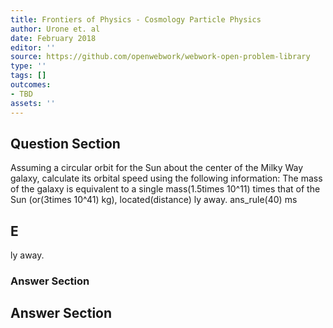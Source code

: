 ```yaml
---
title: Frontiers of Physics - Cosmology Particle Physics
author: Urone et. al
date: February 2018
editor: ''
source: https://github.com/openwebwork/webwork-open-problem-library
type: ''
tags: []
outcomes:
- TBD
assets: ''
---
```


## Question Section 

Assuming a circular orbit for the Sun about the center of the Milky Way galaxy,
calculate its orbital speed using the following information: The mass of the galaxy is
equivalent to a single mass(1.5times 10^11) times that of the Sun (or(3times 10^41) kg), located(distance) ly away.
ans_rule(40) ms

## E
ly away.
### Answer Section


## Answer Section

